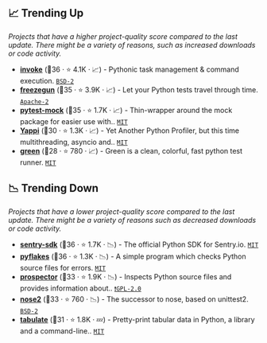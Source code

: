 ## 📈 Trending Up

_Projects that have a higher project-quality score compared to the last update. There might be a variety of reasons, such as increased downloads or code activity._

- <b><a href="https://github.com/pyinvoke/invoke">invoke</a></b> (🥈36 ·  ⭐ 4.1K · 📈) - Pythonic task management & command execution. <code><a href="http://bit.ly/3rqEWVr">BSD-2</a></code>
- <b><a href="https://github.com/spulec/freezegun">freezegun</a></b> (🥈35 ·  ⭐ 3.9K · 📈) - Let your Python tests travel through time. <code><a href="http://bit.ly/3nYMfla">Apache-2</a></code>
- <b><a href="https://github.com/pytest-dev/pytest-mock">pytest-mock</a></b> (🥈35 ·  ⭐ 1.7K · 📈) - Thin-wrapper around the mock package for easier use with.. <code><a href="http://bit.ly/34MBwT8">MIT</a></code> <code><img src="https://docs.pytest.org/en/stable/_static/favicon.png" style="display:inline;" width="13" height="13"></code>
- <b><a href="https://github.com/sumerc/yappi">Yappi</a></b> (🥈30 ·  ⭐ 1.3K · 📈) - Yet Another Python Profiler, but this time multithreading, asyncio and.. <code><a href="http://bit.ly/34MBwT8">MIT</a></code>
- <b><a href="https://github.com/CleanCut/green">green</a></b> (🥉28 ·  ⭐ 780 · 📈) - Green is a clean, colorful, fast python test runner. <code><a href="http://bit.ly/34MBwT8">MIT</a></code>

## 📉 Trending Down

_Projects that have a lower project-quality score compared to the last update. There might be a variety of reasons such as decreased downloads or code activity._

- <b><a href="https://github.com/getsentry/sentry-python">sentry-sdk</a></b> (🥈36 ·  ⭐ 1.7K · 📉) - The official Python SDK for Sentry.io. <code><a href="http://bit.ly/34MBwT8">MIT</a></code>
- <b><a href="https://github.com/PyCQA/pyflakes">pyflakes</a></b> (🥈36 ·  ⭐ 1.3K · 📉) - A simple program which checks Python source files for errors. <code><a href="http://bit.ly/34MBwT8">MIT</a></code>
- <b><a href="https://github.com/landscapeio/prospector">prospector</a></b> (🥇33 ·  ⭐ 1.9K · 📉) - Inspects Python source files and provides information about.. <code><a href="http://bit.ly/2KucAZR">❗️GPL-2.0</a></code>
- <b><a href="https://github.com/nose-devs/nose2">nose2</a></b> (🥈33 ·  ⭐ 760 · 📉) - The successor to nose, based on unittest2. <code><a href="http://bit.ly/3rqEWVr">BSD-2</a></code>
- <b><a href="https://github.com/astanin/python-tabulate">tabulate</a></b> (🥈31 ·  ⭐ 1.8K · 💤) - Pretty-print tabular data in Python, a library and a command-line.. <code><a href="http://bit.ly/34MBwT8">MIT</a></code>

